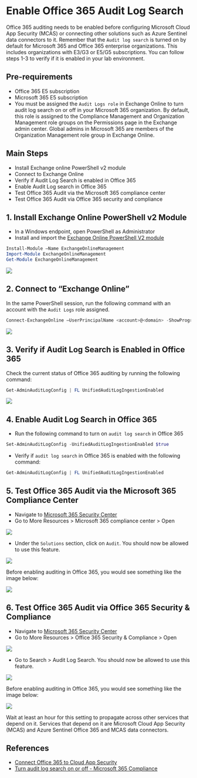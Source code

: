 # Enable Office 365 Audit Log Search

Office 365 auditing needs to be enabled before configuring Microsoft Cloud App Security (MCAS) or connecting other solutions such as Azure Sentinel data connectors to it. Remember that the `Audit log search` is turned on by default for Microsoft 365 and Office 365 enterprise organizations. This includes organizations with E3/G3 or E5/G5 subscriptions. You can follow steps 1-3 to verify if it is enabled in your lab environment.

## Pre-requirements
* Office 365 E5 subscription
* Microsoft 365 E5 subscription
* You must be assigned the `Audit Logs role` in Exchange Online to turn audit log search on or off in your Microsoft 365 organization. By default, this role is assigned to the Compliance Management and Organization Management role groups on the Permissions page in the Exchange admin center. Global admins in Microsoft 365 are members of the Organization Management role group in Exchange Online.

## Main Steps
* Install Exchange online PowerShell v2 module
* Connect to Exchange Online
* Verify if Audit Log Search is enabled in Office 365
* Enable Audit Log search in Office 365
* Test Office 365 Audit via the Microsoft 365 compliance center 
* Test Office 365 Audit via Office 365 security and compliance

## 1. Install Exchange Online PowerShell v2 Module
* In a Windows endpoint, open PowerShell as Administrator
* Install and import the [Exchange Online PowerShell V2 module](https://docs.microsoft.com/en-us/powershell/exchange/exchange-online-powershell-v2?view=exchange-ps#install-and-maintain-the-exo-v2-module)

```PowerShell
Install-Module –Name ExchangeOnlineManagement
Import-Module ExchangeOnlineManagement
Get-Module ExchangeOnlineManagement
```

![](../resources/images/prepare/enableOffice365AuditLogSearch/2021-05-14_01_install_exchange_online_powershell.png)

## 2. Connect to “Exchange Online”

In the same PowerShell session, run the following command with an account with the `Audit Logs` role assigned.

```PowerShell
Connect-ExchangeOnline –UserPrincipalName <account>@<domain> -ShowProgress $true
```

![](../resources/images/prepare/enableOffice365AuditLogSearch/2021-05-14_02_connect_exchange_online_powershell.png)

## 3. Verify if Audit Log Search is Enabled in Office 365
Check the current status of Office 365 auditing by running the following command:

```PowerShell
Get-AdminAuditLogConfig | FL UnifiedAuditLogIngestionEnabled
```

![](../resources/images/prepare/enableOffice365AuditLogSearch/2021-05-14_03_verify_audit_log_search.png)

## 4. Enable Audit Log Search in Office 365

* Run the following command to turn on `audit log search` in Office 365

```PowerShell
Set-AdminAuditLogConfig -UnifiedAuditLogIngestionEnabled $true
```

* Verify if `audit log search` in Office 365 is enabled with the following command:

```PowerShell
Get-AdminAuditLogConfig | FL UnifiedAuditLogIngestionEnabled
```

## 5. Test Office 365 Audit via the Microsoft 365 Compliance Center
* Navigate to [Microsoft 365 Security Center](https://security.microsoft.com/)
* Go to More Resources > Microsoft 365 compliance center > Open

![](../resources/images/prepare/enableOffice365AuditLogSearch/2021-05-14_04_m365_security_center_one.png)

* Under the `Solutions` section, click on `Audit`. You should now be allowed to use this feature.

![](../resources/images/prepare/enableOffice365AuditLogSearch/2021-05-14_05_audit_log_search_enabled_m365.png)

Before enabling auditing in Office 365, you would see something like the image below:

![](../resources/images/prepare/enableOffice365AuditLogSearch/2021-05-14_06_audit_log_search_not_enabled_m365.png) 

## 6. Test Office 365 Audit via Office 365 Security & Compliance
* Navigate to [Microsoft 365 Security Center](https://security.microsoft.com/)
* Go to More Resources > Office 365 Security & Compliance > Open

![](../resources/images/prepare/enableOffice365AuditLogSearch/2021-05-14_07_m365_security_center_two.png)

* Go to Search > Audit Log Search. You should now be allowed to use this feature.

![](../resources/images/prepare/enableOffice365AuditLogSearch/2021-05-14_08_audit_log_search_enabled_o365.png)

Before enabling auditing in Office 365, you would see something like the image below:

![](../resources/images/prepare/enableOffice365AuditLogSearch/2021-05-14_09_audit_log_search_not_enabled_o365.png)

Wait at least an hour for this setting to propagate across other services that depend on it. Services that depend on it are Microsoft Cloud App Security (MCAS) and Azure Sentinel Office 365 and MCAS data connectors.

## References
* [Connect Office 365 to Cloud App Security](https://docs.microsoft.com/en-us/cloud-app-security/connect-office-365-to-microsoft-cloud-app-security#how-to-connect-office-365-to-cloud-app-security)
* [Turn audit log search on or off - Microsoft 365 Compliance](https://docs.microsoft.com/en-us/microsoft-365/compliance/turn-audit-log-search-on-or-off?view=o365-worldwide)

